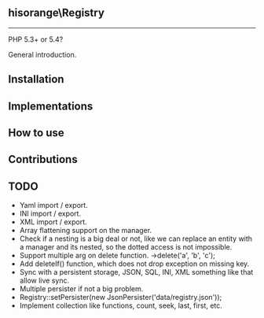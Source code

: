 ## hisorange\Registry
---
PHP 5.3+ or 5.4?

General introduction.

## Installation

## Implementations

## How to use

## Contributions

## TODO
+ Yaml import / export.
+ INI import / export.
+ XML import / export.
+ Array flattening support on the manager.
+ Check if a nesting is a big deal or not, like we can replace an entity with a manager and its nested, so the dotted access is not impossible.
+ Support multiple arg on delete function. ->delete('a', 'b', 'c');
+ Add deleteIf() function, which does not drop exception on missing key.
+ Sync with a persistent storage, JSON, SQL, INI, XML something like that allow live sync.
+ Multiple persister if not a big problem.
+ Registry::setPersister(new JsonPersister('data/registry.json'));
+ Implement collection like functions, count, seek, last, first, etc.